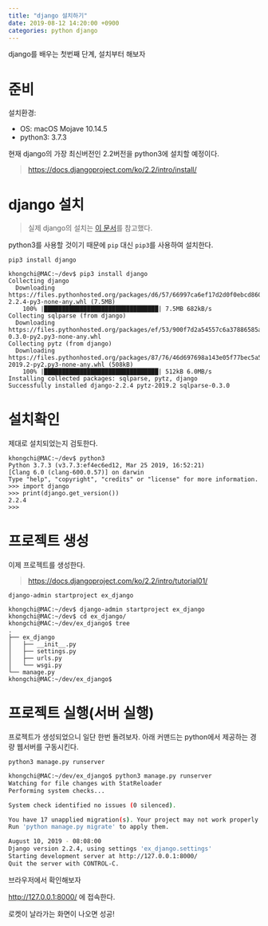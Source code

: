 ```yaml
---
title: "django 설치하기"
date: 2019-08-12 14:20:00 +0900
categories: python django
---
```


django를 배우는 첫번째 단계, 설치부터 해보자

# 준비

설치환경:
- OS: macOS Mojave 10.14.5
- python3: 3.7.3

현재 django의 가장 최신버전인 2.2버전을 python3에 설치할 예정이다.

> https://docs.djangoproject.com/ko/2.2/intro/install/


# django 설치

> 실제 django의 설치는 [이 문서](https://docs.djangoproject.com/ko/2.2/topics/install/#install-the-django-code)를 참고했다.

python3를 사용할 것이기 때문에 `pip` 대신 `pip3`를 사용하여 설치한다.

`pip3 install django`

```
khongchi@MAC:~/dev$ pip3 install django
Collecting django
  Downloading https://files.pythonhosted.org/packages/d6/57/66997ca6ef17d2d0f0ebcd860bc6778095ffee04077ca8985928175da358/Django-2.2.4-py3-none-any.whl (7.5MB)
    100% |████████████████████████████████| 7.5MB 682kB/s
Collecting sqlparse (from django)
  Downloading https://files.pythonhosted.org/packages/ef/53/900f7d2a54557c6a37886585a91336520e5539e3ae2423ff1102daf4f3a7/sqlparse-0.3.0-py2.py3-none-any.whl
Collecting pytz (from django)
  Downloading https://files.pythonhosted.org/packages/87/76/46d697698a143e05f77bec5a526bf4e56a0be61d63425b68f4ba553b51f2/pytz-2019.2-py2.py3-none-any.whl (508kB)
    100% |████████████████████████████████| 512kB 6.0MB/s
Installing collected packages: sqlparse, pytz, django
Successfully installed django-2.2.4 pytz-2019.2 sqlparse-0.3.0
```

# 설치확인 

제대로 설치되었는지 검토한다.

```
khongchi@MAC:~/dev$ python3
Python 3.7.3 (v3.7.3:ef4ec6ed12, Mar 25 2019, 16:52:21)
[Clang 6.0 (clang-600.0.57)] on darwin
Type "help", "copyright", "credits" or "license" for more information.
>>> import django
>>> print(django.get_version())
2.2.4
>>>
```

# 프로젝트 생성

이제 프로젝트를 생성한다.

> https://docs.djangoproject.com/ko/2.2/intro/tutorial01/

`django-admin startproject ex_django`

```
khongchi@MAC:~/dev$ django-admin startproject ex_django
khongchi@MAC:~/dev$ cd ex_django/
khongchi@MAC:~/dev/ex_django$ tree
.
├── ex_django
│   ├── __init__.py
│   ├── settings.py
│   ├── urls.py
│   └── wsgi.py
└── manage.py
khongchi@MAC:~/dev/ex_django$
```

# 프로젝트 실행(서버 실행)
프로젝트가 생성되었으니 일단 한번 돌려보자. 아래 커맨드는 python에서 제공하는 경량 웹서버를 구동시킨다.

`python3 manage.py runserver`

```sh
khongchi@MAC:~/dev/ex_django$ python3 manage.py runserver
Watching for file changes with StatReloader
Performing system checks...

System check identified no issues (0 silenced).

You have 17 unapplied migration(s). Your project may not work properly until you apply the migrations for app(s): admin, auth, contenttypes, sessions.
Run 'python manage.py migrate' to apply them.

August 10, 2019 - 08:08:00
Django version 2.2.4, using settings 'ex_django.settings'
Starting development server at http://127.0.0.1:8000/
Quit the server with CONTROL-C.
```

브라우저에서 확인해보자

http://127.0.0.1:8000/ 에 접속한다.

로켓이 날라가는 화면이 나오면 성공!




